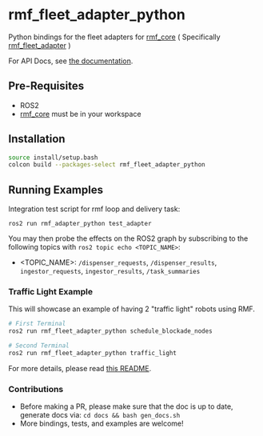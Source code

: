 # rmf_fleet_adapter_python
Python bindings for the fleet adapters for [rmf_core](https://github.com/osrf/rmf_core)
( Specifically [rmf_fleet_adapter](https://github.com/osrf/rmf_core/tree/develop/rmf_fleet_adapter) )

For API Docs, see [the documentation](https://osrf.github.io/rmf_fleet_adapter_python).

## Pre-Requisites

- ROS2
- [rmf_core](https://github.com/osrf/rmf_core) must be in your workspace


## Installation

```bash
source install/setup.bash
colcon build --packages-select rmf_fleet_adapter_python
```

## Running Examples

Integration test script for rmf loop and delivery task:

```shell
ros2 run rmf_adapter_python test_adapter
```

You may then probe the effects on the ROS2 graph by subscribing to the following topics with `ros2 topic echo <TOPIC_NAME>`:
- <TOPIC_NAME>: `/dispenser_requests`, `/dispenser_results`, `ingestor_requests`, `ingestor_results`, `/task_summaries`

###  Traffic Light Example
This will showcase an example of having 2 "traffic light" robots using RMF.

```bash
# First Terminal
ros2 run rmf_fleet_adapter_python schedule_blockade_nodes

# Second Terminal
ros2 run rmf_fleet_adapter_python traffic_light
```

For more details, please read [this README](/rmf_fleet_adapter_python/README.md).

### Contributions

- Before making a PR, please make sure that the doc is up to date, generate docs via: `cd docs && bash gen_docs.sh`
- More bindings, tests, and examples are welcome!
